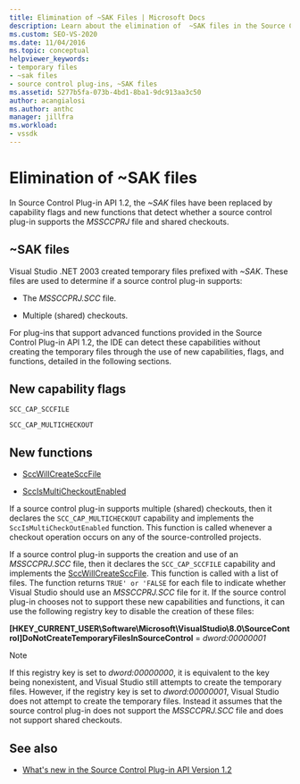 ```yaml
---
title: Elimination of ~SAK Files | Microsoft Docs
description: Learn about the elimination of  ~SAK files in the Source Control Plug-in API 1.2, and how they have been replaced by capability flags and new functions.
ms.custom: SEO-VS-2020
ms.date: 11/04/2016
ms.topic: conceptual
helpviewer_keywords:
- temporary files
- ~sak files
- source control plug-ins, ~SAK files
ms.assetid: 5277b5fa-073b-4bd1-8ba1-9dc913aa3c50
author: acangialosi
ms.author: anthc
manager: jillfra
ms.workload:
- vssdk
---
```

# Elimination of ~SAK files
In Source Control Plug-in API 1.2, the *~SAK* files have been replaced by capability flags and new functions that detect whether a source control plug-in supports the *MSSCCPRJ* file and shared checkouts.

## ~SAK files
Visual Studio .NET 2003 created temporary files prefixed with *~SAK*. These files are used to determine if a source control plug-in supports:

- The *MSSCCPRJ.SCC* file.

- Multiple (shared) checkouts.

For plug-ins that support advanced functions provided in the Source Control Plug-in API 1.2, the IDE can detect these capabilities without creating the temporary files through the use of new capabilities, flags, and functions, detailed in the following sections.

## New capability flags
 `SCC_CAP_SCCFILE`

 `SCC_CAP_MULTICHECKOUT`

## New functions
- [SccWillCreateSccFile](../../extensibility/sccwillcreatesccfile-function.md)

- [SccIsMultiCheckoutEnabled](../../extensibility/sccismulticheckoutenabled-function.md)

 If a source control plug-in supports multiple (shared) checkouts, then it declares the `SCC_CAP_MULTICHECKOUT` capability and implements the `SccIsMultiCheckOutEnabled` function. This function is called whenever a checkout operation occurs on any of the source-controlled projects.

 If a source control plug-in supports the creation and use of an *MSSCCPRJ.SCC* file, then it declares the `SCC_CAP_SCCFILE` capability and implements the [SccWillCreateSccFile](../../extensibility/sccwillcreatesccfile-function.md). This function is called with a list of files. The function returns `TRUE' or 'FALSE` for each file to indicate whether Visual Studio should use an *MSSCCPRJ.SCC* file for it. If the source control plug-in chooses not to support these new capabilities and functions, it can use the following registry key to disable the creation of these files:

 **[HKEY_CURRENT_USER\Software\Microsoft\VisualStudio\8.0\SourceControl]DoNotCreateTemporaryFilesInSourceControl** = *dword:00000001*

> [!NOTE]
> If this registry key is set to *dword:00000000*, it is equivalent to the key being nonexistent, and Visual Studio still attempts to create the temporary files. However, if the registry key is set to *dword:00000001*, Visual Studio does not attempt to create the temporary files. Instead it assumes that the source control plug-in does not support the *MSSCCPRJ.SCC* file and does not support shared checkouts.

## See also
- [What's new in the Source Control Plug-in API Version 1.2](../../extensibility/internals/what-s-new-in-the-source-control-plug-in-api-version-1-2.md)
